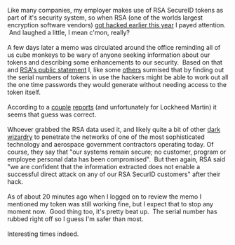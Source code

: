 Like many companies, my employer makes use of RSA SecureID tokens as part of it's security system, so when RSA (one of the worlds largest encryption software vendors) <a href="http://www.wired.com/threatlevel/2011/03/rsa-hacked/">got hacked earlier this year</a> I payed attention. &nbsp;And laughed a little, I mean c'mon, really? <br /><br />A few days later a memo was circulated around the office reminding all of us cube monkeys to be wary of anyone seeking information about our tokens and describing some enhancements to our security. &nbsp;Based on that and <a href="http://www.rsa.com/node.aspx?id=3872">RSA's public statement</a>&nbsp;I, like some&nbsp;<a href="http://steve.grc.com/2011/03/19/reverse-engineering-rsas-statement/">others</a> surmised that by finding out the serial numbers of tokens in use the hackers might be able to work out all the one time passwords they would generate without needing access to the token itself.<br /><br />According to a <a href="http://www.reuters.com/article/2011/05/28/usa-defense-hackers-idUSN2717936920110528">couple</a> <a href="http://www.h-online.com/security/news/item/Hackers-break-into-Lockheed-Martin-1251978.html">reports</a>&nbsp;(and unfortunately for Lockheed Martin) it seems that guess was correct. <br /><br />Whoever grabbed the RSA data used it, and likely quite a bit of other <a href="http://en.wikipedia.org/wiki/Deep_magic_(programming)">dark wizardry</a> to penetrate the networks of one of the most sophisticated technology and aerospace government contractors operating today. Of course, they say that "our systems remain secure; no customer, program or employee personal data has been compromised". &nbsp;But then again, RSA said "we are confident that the information extracted does not enable a successful direct attack on any of our RSA SecurID customers" after their hack.<br /><br />As of about 20 minutes ago when I logged on to review the memo I mentioned my token was still working fine, but I expect that to stop any moment now. &nbsp;Good thing too, it's pretty beat up. &nbsp;The serial number has rubbed right off so I guess I'm safer than most.<br /><br />Interesting times indeed.